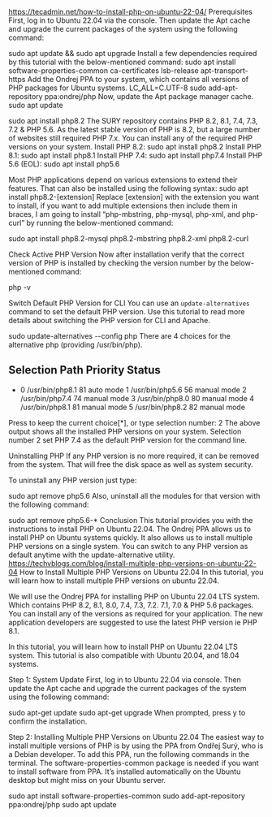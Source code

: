 https://tecadmin.net/how-to-install-php-on-ubuntu-22-04/
Prerequisites
First, log in to Ubuntu 22.04 via the console. Then update the Apt cache and upgrade the current packages of the system using the following command:

sudo apt update && sudo apt upgrade 
Install a few dependencies required by this tutorial with the below-mentioned command:
sudo apt install software-properties-common ca-certificates lsb-release apt-transport-https 
Add the Ondrej PPA to your system, which contains all versions of PHP packages for Ubuntu systems.
LC_ALL=C.UTF-8 sudo add-apt-repository ppa:ondrej/php 
Now, update the Apt package manager cache.
sudo apt update 

sudo apt install php8.2 
The SURY repository contains PHP 8.2, 8.1, 7.4, 7.3, 7.2 & PHP 5.6. As the latest stable version of PHP is 8.2, but a large number of websites still required PHP 7.x. You can install any of the required PHP versions on your system.
Install PHP 8.2:
sudo apt install php8.2 
Install PHP 8.1:
sudo apt install php8.1 
Install PHP 7.4:
sudo apt install php7.4 
Install PHP 5.6 (EOL):
sudo apt install php5.6 

Most PHP applications depend on various extensions to extend their features. That can also be installed using the following syntax:
sudo apt install php8.2-[extension]
Replace [extension] with the extension you want to install, if you want to add multiple extensions then include them in braces, I am going to install “php-mbstring, php-mysql, php-xml, and php-curl” by running the below-mentioned command:

sudo apt install php8.2-mysql php8.2-mbstring php8.2-xml php8.2-curl 

Check Active PHP Version
Now after installation verify that the correct version of PHP is installed by checking the version number by the below-mentioned command:

php -v 

Switch Default PHP Version for CLI
You can use an `update-alternatives` command to set the default PHP version. Use this tutorial to read more details about switching the PHP version for CLI and Apache.

sudo update-alternatives --config php
There are 4 choices for the alternative php (providing /usr/bin/php).

  Selection    Path             Priority   Status
------------------------------------------------------------
* 0            /usr/bin/php8.1   81        auto mode
  1            /usr/bin/php5.6   56        manual mode
  2            /usr/bin/php7.4   74        manual mode
  3            /usr/bin/php8.0   80        manual mode
  4            /usr/bin/php8.1   81        manual mode
  5            /usr/bin/php8.2   82        manual mode

Press  to keep the current choice[*], or type selection number: 2
The above output shows all the installed PHP versions on your system. Selection number 2 set PHP 7.4 as the default PHP version for the command line.

Uninstalling PHP
If any PHP version is no more required, it can be removed from the system. That will free the disk space as well as system security.

To uninstall any PHP version just type:

sudo apt remove php5.6 
Also, uninstall all the modules for that version with the following command:

sudo apt remove php5.6-* 
Conclusion
This tutorial provides you with the instructions to install PHP on Ubuntu 22.04. The Ondrej PPA allows us to install PHP on Ubuntu systems quickly. It also allows us to install multiple PHP versions on a single system. You can switch to any PHP version as default anytime with the update-alternative utility.
https://techvblogs.com/blog/install-multiple-php-versions-on-ubuntu-22-04
How to Install Multiple PHP Versions on Ubuntu 22.04
In this tutorial, you will learn how to install multiple PHP versions on ubuntu 22.04.

We will use the Ondrej PPA for installing PHP on Ubuntu 22.04 LTS system. Which contains PHP 8.2, 8.1, 8.0, 7.4, 7.3, 7.2. 7.1, 7.0 & PHP 5.6 packages. You can install any of the versions as required for your application. The new application developers are suggested to use the latest PHP version ie PHP 8.1.

In this tutorial, you will learn how to install PHP on Ubuntu 22.04 LTS system. This tutorial is also compatible with Ubuntu 20.04, and 18.04 systems.

Step 1: System Update
First, log in to Ubuntu 22.04 via console. Then update the Apt cache and upgrade the current packages of the system using the following command:

sudo apt-get update
sudo apt-get upgrade 
When prompted, press y to confirm the installation.

Step 2: Installing Multiple PHP Versions on Ubuntu 22.04
The easiest way to install multiple versions of PHP is by using the PPA from Ondřej Surý, who is a Debian developer. To add this PPA, run the following commands in the terminal. The software-properties-common package is needed if you want to install software from PPA. It’s installed automatically on the Ubuntu desktop but might miss on your Ubuntu server.

sudo apt install software-properties-common
sudo add-apt-repository ppa:ondrej/php
sudo apt update
